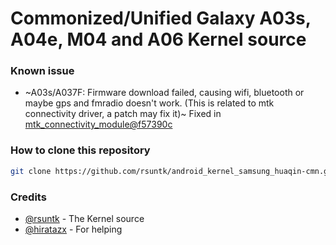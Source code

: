 # Commonized/Unified Galaxy A03s, A04e, M04 and A06 Kernel source

### Known issue
- ~A03s/A037F: Firmware download failed, causing wifi, bluetooth or maybe gps and fmradio doesn't work. (This is related to mtk connectivity driver, a patch may fix it)~ Fixed in [mtk_connectivity_module@f57390c](https://github.com/rsuntkOrgs/mtk_connectivity_module/commit/f57390ca7332a2a6cead7ab5731f90aeef4a3db5)

### How to clone this repository
```sh
git clone https://github.com/rsuntk/android_kernel_samsung_huaqin-cmn.git
```

### Credits
- [@rsuntk](https://github.com/rsuntk) - The Kernel source
- [@hiratazx](https://github.com/hiratazx) - For helping
